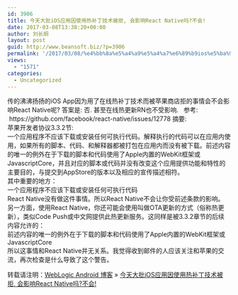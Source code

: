 ```yaml
---
id: 3906
title: 今天大批iOS应用因使用热补丁技术被拒, 会影响React Native吗?不会!
date: 2017-03-08T13:38:20+00:00
author: 刘长炯
layout: post
guid: http://www.beansoft.biz/?p=3906
permalink: '/2017/03/08/%e4%bb%8a%e5%a4%a9%e5%a4%a7%e6%89%b9ios%e5%ba%94%e7%94%a8%e5%9b%a0%e4%bd%bf%e7%94%a8%e7%83%ad%e8%a1%a5%e4%b8%81%e6%8a%80%e6%9c%af%e8%a2%ab%e6%8b%92-%e4%bc%9a%e5%bd%b1%e5%93%8dreact-native%e5%90%97/'
views:
  - "1571"
categories:
  - Uncategorized
---
```

</p> 

<div>
  传的沸沸扬扬的iOS App因为用了在线热补丁技术而被苹果商店拒的事情会不会影响React Native呢? 答案是: 否. 甚至在线热更新RN也不受影响. &nbsp; 参考: &nbsp;https://github.com/facebook/react-native/issues/12778 摘要:&nbsp;
</div>

<div>
  苹果开发者协议3.3.2节:
</div>

<div>
</div>

<div>
  一个应用程序不应该下载或安装任何可执行代码。解释执行的代码可以在应用内使用，如果所有的脚本、代码、和解释器都被打包在应用内而没有被下载。前述内容的唯一的例外在于下载的脚本和代码使用了Apple内置的WebKit框架或JavascriptCore，并且对应的脚本或代码并没有改变这个应用提供功能和特性的主要目的，与提交到AppStore的版本以及相应的宣传描述相符。
</div>

<div>
</div>

<div>
  其中重要的地方：
</div>

<div>
</div>

<div>
  一个应用程序不应该下载或安装任何可执行代码
</div>

<div>
  React Native没有做这件事情。所以React Native不会让你受前述条款的影响。
</div>

<div>
</div>

<div>
  另一方面，使用React Native，你还可能会使用叫做OTA更新的方式（俗称热更新），类似Code Push或中文网提供此热更新服务。这同样是被3.3.2章节的后续内容允许的：
</div>

<div>
</div>

<div>
  前述内容的唯一的例外在于下载的脚本和代码使用了Apple内置的WebKit框架或JavascriptCore
</div>

<div>
</div>

<div>
  所以这事情和React Native并无关系。我觉得收到邮件的人应该关注和苹果的交流，再次检查是什么导致了这个警告。
</div>

<div>
</div>

</body></html>

转载请注明：[WebLogic Android 博客](http://www.beansoft.biz) &raquo; [今天大批iOS应用因使用热补丁技术被拒, 会影响React Native吗?不会!](http://www.beansoft.biz/2017/03/08/%e4%bb%8a%e5%a4%a9%e5%a4%a7%e6%89%b9ios%e5%ba%94%e7%94%a8%e5%9b%a0%e4%bd%bf%e7%94%a8%e7%83%ad%e8%a1%a5%e4%b8%81%e6%8a%80%e6%9c%af%e8%a2%ab%e6%8b%92-%e4%bc%9a%e5%bd%b1%e5%93%8dreact-native%e5%90%97/)
